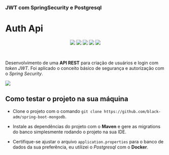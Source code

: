 ### JWT com SpringSecurity e Postgresql 
# Auth Api 

<p align="center">
<img src="https://img.shields.io/badge/java-%23ED8B00.svg?style=for-the-badge&logo=openjdk&logoColor=white" />
<img src="https://img.shields.io/badge/spring-%236DB33F.svg?style=for-the-badge&logo=spring&logoColor=white" />
<img src="https://img.shields.io/badge/postgres-%23316192.svg?style=for-the-badge&logo=postgresql&logoColor=white" />
<img src="https://img.shields.io/badge/docker-%230db7ed.svg?style=for-the-badge&logo=docker&logoColor=white" />
<img src="https://img.shields.io/badge/JWT-black?style=for-the-badge&logo=JSON%20web%20tokens" />
</p>
<br>

Desenvolvimento de uma **API REST** para criação de usuários e login com *token JWT*. Foi aplicado o conceito básico de segurança e autorização com o *Spring Security*.

<img src="https://i.ibb.co/1GhCbSh/jwt.png" />
</br>

## Como testar o projeto na sua máquina

- Clone o projeto com o comando `git clone https://github.com/black-adm/spring-boot-mongodb`.

- Instale as dependências do projeto com o **Maven** e gere as migrations do banco simplesmente rodando o projeto na sua  IDE.

- Certifique-se ajustar o arquivo `application.properties` para o banco de dados da sua preferência, eu utilizei o *Postgresql* com o **Docker**.

